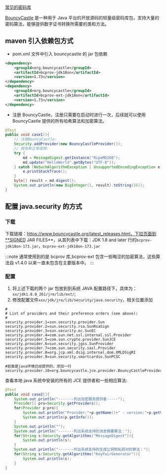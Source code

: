 [常见的密码库](https://en.wikipedia.org/wiki/Comparison_of_cryptography_libraries)

[BouncyCastle](https://www.bouncycastle.org/java.html) 是一种用于 Java 平台的开放源码的轻量级密码库包，支持大量的密码算法，能够提供数字证书转换所需要的类和方法。

## maven 引入依赖包方式

- pom.xml 文件中引入 bouncycastle 的 jar 包依赖

```xml
<dependency>
    <groupId>org.bouncycastle</groupId>
    <artifactId>bcprov-jdk18on</artifactId>
    <version>1.73</version>
</dependency>
<dependency>
    <groupId>org.bouncycastle</groupId>
    <artifactId>bcprov-ext-jdk18on</artifactId>
    <version>1.73</version>
</dependency>
```

- 注册 BouncyCastle，注册只需要在启动时进行一次，后续就可以使用 BouncyCastle 提供的所有哈希算法和加密算法。

```java
@Test
public void case1(){
    // 注册BouncyCastle:
    Security.addProvider(new BouncyCastleProvider());
    // 按名称正常调用:
    try {
        md = MessageDigest.getInstance("RipeMD160");
        md.update("HelloWorld".getBytes("UTF-8"));
    } catch (NoSuchAlgorithmException | UnsupportedEncodingException e) {
        e.printStackTrace();
    }
    byte[] result = md.digest();
    System.out.println(new BigInteger(1, result).toString(16));
}
```

## 配置 java.security 的方式

### 下载

下载链接：https://www.bouncycastle.org/latest_releases.html，下拉页面到**SIGNED JAR FILES\*\*，从其列表中下载：JDK 1.8 and later 行的`bcprov-jdk18on-173.jar`，`bcprov-ext-jdk18on-173.jar`

:::note
通常使用到的是 bcprov 库,bcprov-ext 包含一些晦涩的加密算法，这些算法自 v1.4.0 以来一直未包含在主要版本中。
:::

### 配置

1. 将上述下载的两个 jar 包放到到系统 JAVA 配置路径下，具体为：`xx/jdk1.8.0_261/jre/lib/ext/`;
2. 修改配置文件`xxx/jdk/jre/lib/security/java.security`，相关位置添加

```log
#
# List of providers and their preference orders (see above):
#
security.provider.1=sun.security.provider.Sun
security.provider.2=sun.security.rsa.SunRsaSign
security.provider.3=sun.security.ec.SunEC
security.provider.4=com.sun.net.ssl.internal.ssl.Provider
security.provider.5=com.sun.crypto.provider.SunJCE
security.provider.6=sun.security.jgss.SunProvider
security.provider.7=com.sun.security.sasl.Provider
security.provider.8=org.jcp.xml.dsig.internal.dom.XMLDSigRI
security.provider.9=sun.security.smartcardio.SunPCSC

#前面是java环境已经提供的，添加一行
security.provider.10=org.bouncycastle.jce.provider.BouncyCastleProvider
```

查看本地 java 系统中安装的所有的 JCE 提供者和一些相应算法:

```java
@Test
public void case2(){
    System.out.println("-------列出加密服务提供者-----");
    Provider[] pro=Security.getProviders();
    for(Provider p:pro){
        System.out.println("Provider:"+p.getName()+" - version:"+p.getVersion());
        System.out.println(p.getInfo());
    }
    System.out.println("");
    System.out.println("-------列出系统支持的消息摘要算法：");
    for(String s:Security.getAlgorithms("MessageDigest")){
        System.out.println(s);
    }
    System.out.println("-------列出系统支持的生成公钥和私钥对的算法：");
    for(String s:Security.getAlgorithms("KeyPairGenerator")){
        System.out.println(s);
    }
}
```
